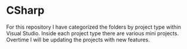 # CSharp
For this repository I have categorized the folders by project type within Visual Studio. Inside each project type there are various mini projects. Overtime I will be updating the projects with new features.
